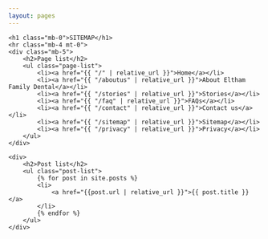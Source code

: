 ```yaml
---
layout: pages
---
```

<div class="sitemap">

    <h1 class="mb-0">SITEMAP</h1>
    <hr class="mb-4 mt-0">
    <div class="mb-5">
        <h2>Page list</h2>
        <ul class="page-list">
            <li><a href="{{ "/" | relative_url }}">Home</a></li>
            <li><a href="{{ "/aboutus" | relative_url }}">About Eltham Family Dental</a></li>
            <li><a href="{{ "/stories" | relative_url }}">Stories</a></li>
            <li><a href="{{ "/faq" | relative_url }}">FAQs</a></li>
            <li><a href="{{ "/contact" | relative_url }}">Contact us</a></li>
            <li><a href="{{ "/sitemap" | relative_url }}">Sitemap</a></li>
            <li><a href="{{ "/privacy" | relative_url }}">Privacy</a></li>
        </ul>
    </div>

    <div>
        <h2>Post list</h2>
        <ul class="post-list">
            {% for post in site.posts %}
            <li>
                <a href="{{post.url | relative_url }}">{{ post.title }}</a>
            </li>
            {% endfor %}
        </ul>
    </div>

</div>

